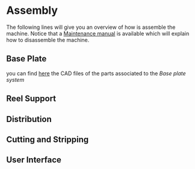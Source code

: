 # Assembly
The following lines will give you an overview of how is assemble the machine. 
Notice that a [Maintenance manual](././Sources/Documents) is available which will explain how to disassemble the machine.

## Base Plate
you can find [here](../../Sources/CAD_Models/Base_Plate) the CAD files of the parts associated to the _Base plate system_
## Reel Support
## Distribution
## Cutting and Stripping
## User Interface
